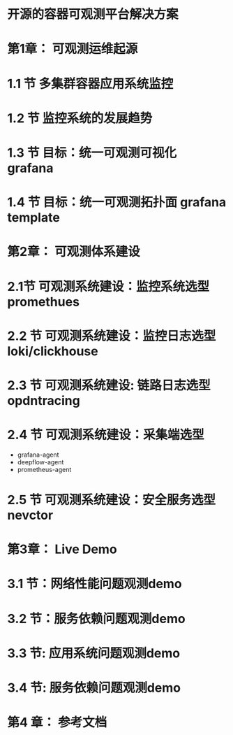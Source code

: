 # 开源的容器可观测平台解决方案

# 第1章： 可观测运维起源

# 1.1 节 多集群容器应用系统监控
# 1.2 节 监控系统的发展趋势 
# 1.3 节 目标：统一可观测可视化 grafana 
# 1.4 节 目标：统一可观测拓扑面 grafana template

# 第2章： 可观测体系建设 

# 2.1节 可观测系统建设：监控系统选型 promethues 
# 2.2 节 可观测系统建设：监控日志选型 loki/clickhouse  
# 2.3 节 可观测系统建设: 链路日志选型 opdntracing 
# 2.4 节 可观测系统建设：采集端选型 
- grafana-agent 
- deepflow-agent
- prometheus-agent  
# 2.5 节 可观测系统建设：安全服务选型 nevctor

# 第3章： Live Demo 

# 3.1 节：网络性能问题观测demo 
# 3.2 节：服务依赖问题观测demo
# 3.3 节: 应用系统问题观测demo 
# 3.4 节: 服务依赖问题观测demo 

# 第4 章： 参考文档
